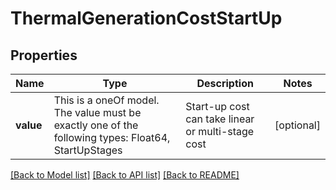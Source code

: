 # ThermalGenerationCostStartUp



## Properties
Name | Type | Description | Notes
------------ | ------------- | ------------- | -------------
**value** | This is a oneOf model. The value must be exactly one of the following types: Float64, StartUpStages | Start-up cost can take linear or multi-stage cost | [optional] 




[[Back to Model list]](../README.md#models) [[Back to API list]](../README.md#api-endpoints) [[Back to README]](../README.md)


